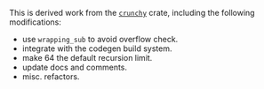 This is derived work from the
[`crunchy`](https://crates.io/crates/crunchy/0.2.2) crate,
including the following modifications:

- use `wrapping_sub` to avoid overflow check.
- integrate with the codegen build system.
- make 64 the default recursion limit.
- update docs and comments.
- misc. refactors.
